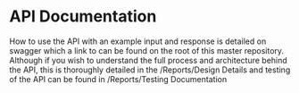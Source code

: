 # API Documentation
  How to use the API with an example input and response is detailed on swagger which a link to can be found on the root of this master repository. Although if you wish to understand the full process and architecture behind the API, this is thoroughly detailed in the /Reports/Design Details and testing of the API can be found in /Reports/Testing Documentation
